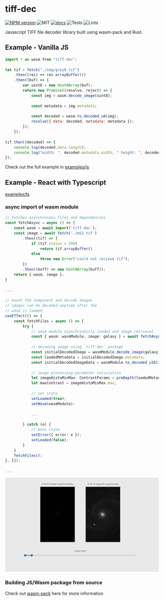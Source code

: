 # tiff-dec

[![NPM version][npm-image]][cl] ![MIT][li] [![docs][di]][dl]  ![Tests][btl] ![Lints][bll]

[npm-image]: https://img.shields.io/npm/v/tiff-dec.svg
[cl]: https://www.npmjs.com/package/tiff-dec

[li]: https://img.shields.io/badge/license-MIT-blue

[di]: https://img.shields.io/badge/Documentation-GithubPages-blue
[dl]: https://schweeble.github.io/tiff-dec/

[btl]: https://github.com/schweeble/tiff-dec/workflows/unit-tests/badge.svg
[bll]: https://github.com/schweeble/tiff-dec/workflows/lints/badge.svg


Javascript TIFF file decoder library built using wasm-pack and Rust.

## Example - Vanilla JS

```javascript
import * as wasm from "tiff-dec";

let tif = fetch("./img/grey8.tif")
    .then((res) => res.arrayBuffer())
    .then((buf) => {
        var uint8 = new Uint8Array(buf);
        return new Promise((resolve, reject) => {
            const img = wasm.decode_image(uint8);

            const metadata = img.metadata;

            const decoded = wasm.to_decoded_u8(img);
            resolve({ data: decoded, metadata: metadata });
        });
    });

tif.then((decoded) => {
    console.log(decoded.data.length);
    console.log("width: ", decoded.metadata.width, " height: ", decoded.metadata.height);
});
```

Check out the full example in [examples/js](https://github.com/Schweeble/tiff-dec/tree/main/examples/js)


## Example - React with Typescript

[examples/ts](http://github.com/Schweeble/tiff-dec/tree/main/examples/ts/react-client)

### async import of wasm module

```typescript
// Fetches asynchronous files and dependencies
const fetchAsync = async () => {
    const wasm = await import('tiff-dec');
    const image = await fetch('./m51.tif')
        .then((tif) => {
            if (tif.status < 299)
                return tif.arrayBuffer()
            else
                throw new Error("could not recieve tif");
        })
        .then((buff) => new Uint8Array(buff));
    return { wasm, image };
}

...

// mount the component and decode images
// images can be decoded anytime after the
// wasm is loaded
useEffect(() => {
    const fetchFiles = async () => {
        try {
            // wasm module asynchronously loaded and image retrieval
            const { wasm: wasmModule, image: galaxy } = await fetchAsync();

            // decoding image using `tiff-dec` package
            const initialDecodedImage = wasmModule.decode_image(galaxy);
            const loadedMetadata = initialDecodedImage.metadata;
            const initialDecodedImageData = wasmModule.to_decoded_u16(initialDecodedImage);

            // image processing parameter calculation
            let imageHistoMinMax: ContrastParams = preDepth(loadedMetadata.bit_depth, wasmModule);
            let maxContrast = imageHistoMinMax.max;

            // set state
            setLoaded(true);
            setWasm(wasmModule);

            ... 
            
        } catch (e) {
            // more state
            setError({ error: e });
            setLoaded(false);
        }
    }
    fetchFiles();
}, []);

...


```


![App in Browser](https://github.com/Schweeble/tiff-dec/blob/main/examples/ts/example.PNG)



### Building JS/Wasm package from source

Check out [wasm-pack](https://github.com/rustwasm/wasm-pack) here for more information
